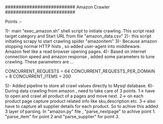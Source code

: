 ##########################
Amazon Crawler
##########################

Points :- 

1)- main "exec_amazon.sh" shell script to initiate crawling. This script read target category and Start URL from file "amazon_data.csv"
2)- this script initiating scrapy to start crawling spider "amazonitem" 
3)- Because amazon stopping normal HTTP hists , so added user-agent into middleware. Amazon feel like a read browser opening pages.
4)- Based on internet connection speed and amazon response , added some parameters to tune crawling. These parameters are ...

CONCURRENT_REQUESTS = 64
CONCURRENT_REQUESTS_PER_DOMAIN = 8
CONCURRENT_ITEMS = 200

5)- Added pipeline to store all crawl values directly to Mysql database.
6)-During data crawling from amazon , need to take care of 3 points. 1-> have to open and crawl all product of a pages and move next. 
	2-> on each product page capture product related info like sku,description etc. 3-> also have to capture all supplier details for 
	each product. So to achive this added 3 layer of parsing. In "amazon.py" file , "parse_nextpage" to achive point 1. "parse_item" 
	for point 2 and "parse_supplier" for point 3.
	
